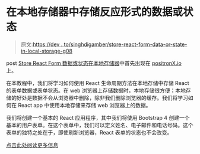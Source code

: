 # 在本地存储器中存储反应形式的数据或状态

> 原文:[https://dev . to/singhdigamber/store-react-form-data-or-state-in-local-storage-g08](https://dev.to/singhdigamber/store-react-form-data-or-state-in-local-storage-g08)

post [Store React Form 数据或状态在本地存储器](https://www.positronx.io/store-react-form-data-or-state-in-local-storage/)中首先出现在 [positronX.io](https://www.positronx.io) 上。

在本教程中，我们将学习如何使用 React 生命周期方法在本地存储中存储 React 的表单数据或表单状态。在 web 浏览器上存储数据时，本地存储很方便；本地存储的好处是数据不会从浏览器中删除，除非我们删除浏览器的缓存。我们将学习如何在 React app 中使用本地存储来存储 web 浏览器上的数据。

我们将创建一个基本的 React 应用程序，其中我们将使用 Bootstrap 4 创建一个基本的用户表单。在这个表单中，我们可以定义姓名、电子邮件和电话号码。这个表单的独特之处在于，即使刷新浏览器，React 表单的状态也不会改变。

[点击此处阅读更多信息](https://www.positronx.io/store-react-form-data-or-state-in-local-storage/)